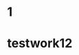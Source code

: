      

                                                                                     
 
# 1  
  
 # testwork12 

 
  
